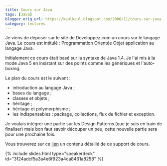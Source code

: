 ```yaml
---
title: Cours sur Java
tags: [Java]
blogger_orig_url: https://keulkeul.blogspot.com/2006/11/cours-sur-java.html
category: lectures
---
```


Je viens de déposer sur le site de Developpez.com un cours sur le langage Java. Le cours est intitulé : Programmation Orientée Objet application au langage Java.

Initialement ce cours était basé sur la syntaxe de Java 1.4. Je l'ai mis à la mode Java 5 en insistant sur des points comme les génériques et l'auto-boxing.

Le plan du cours est le suivant :

* introduction au langage Java ;
* bases du langage ;
* classes et objets ;
* héritage ;
* héritage et polymorphisme ;
* les indispensables : package, collections, flux de fichier et exception.

Je voulais intégrer une partie sur les Design Patterns (que je suis en train de finaliser) mais bon faut savoir découper un peu, cette nouvelle partie sera pour une prochaine fois.  

Vous trouverez sur ce [lien](/java/langage-java) un contenu détaillé de ce support de cours.

{% include slides.html type="speakerdeck" id="3f24adcf5a3a4e6f923a4ca8461a8258" %}